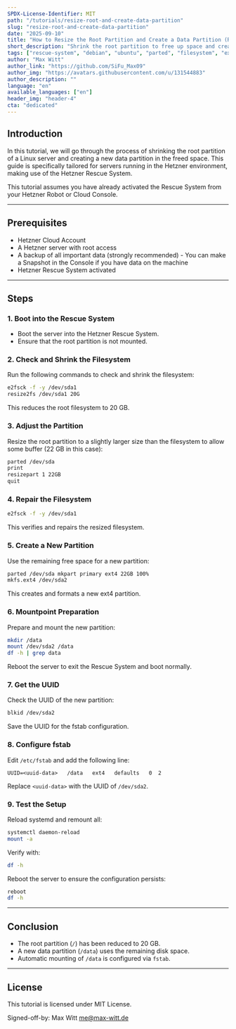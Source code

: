 ```yaml
---
SPDX-License-Identifier: MIT
path: "/tutorials/resize-root-and-create-data-partition"
slug: "resize-root-and-create-data-partition"
date: "2025-09-10"
title: "How to Resize the Root Partition and Create a Data Partition (Rescue System)"
short_description: "Shrink the root partition to free up space and create a new data partition using the Hetzner Rescue System."
tags: ["rescue-system", "debian", "ubuntu", "parted", "filesystem", "ext4"]
author: "Max Witt"
author_link: "https://github.com/SiFu_Max09"
author_img: "https://avatars.githubusercontent.com/u/131544883"
author_description: ""
language: "en"
available_languages: ["en"]
header_img: "header-4"
cta: "dedicated"
---
```


## Introduction

In this tutorial, we will go through the process of shrinking the root partition of a Linux server and creating a new data partition in the freed space. This guide is specifically tailored for servers running in the Hetzner environment, making use of the Hetzner Rescue System.

This tutorial assumes you have already activated the Rescue System from your Hetzner Robot or Cloud Console.

---

## Prerequisites

* Hetzner Cloud Account
* A Hetzner server with root access
* A backup of all important data (strongly recommended) - You can make a Snapshot in the Console if you have data on the machine
* Hetzner Rescue System activated

---

## Steps

### 1. Boot into the Rescue System

* Boot the server into the Hetzner Rescue System.
* Ensure that the root partition is not mounted.

### 2. Check and Shrink the Filesystem

Run the following commands to check and shrink the filesystem:

```bash
e2fsck -f -y /dev/sda1
resize2fs /dev/sda1 20G
```

This reduces the root filesystem to 20 GB.

### 3. Adjust the Partition

Resize the root partition to a slightly larger size than the filesystem to allow some buffer (22 GB in this case):

```bash
parted /dev/sda
print
resizepart 1 22GB
quit
```

### 4. Repair the Filesystem

```bash
e2fsck -f -y /dev/sda1
```

This verifies and repairs the resized filesystem.

### 5. Create a New Partition

Use the remaining free space for a new partition:

```bash
parted /dev/sda mkpart primary ext4 22GB 100%
mkfs.ext4 /dev/sda2
```

This creates and formats a new ext4 partition.

### 6. Mountpoint Preparation

Prepare and mount the new partition:

```bash
mkdir /data
mount /dev/sda2 /data
df -h | grep data
```

Reboot the server to exit the Rescue System and boot normally.

### 7. Get the UUID

Check the UUID of the new partition:

```bash
blkid /dev/sda2
```

Save the UUID for the fstab configuration.

### 8. Configure fstab

Edit `/etc/fstab` and add the following line:

```fstab
UUID=<uuid-data>   /data   ext4   defaults   0  2
```

Replace `<uuid-data>` with the UUID of `/dev/sda2`.

### 9. Test the Setup

Reload systemd and remount all:

```bash
systemctl daemon-reload
mount -a
```

Verify with:

```bash
df -h
```

Reboot the server to ensure the configuration persists:

```bash
reboot
df -h
```

---

## Conclusion

* The root partition (`/`) has been reduced to 20 GB.
* A new data partition (`/data`) uses the remaining disk space.
* Automatic mounting of `/data` is configured via `fstab`.

---

## License

This tutorial is licensed under MIT License.

Signed-off-by: Max Witt [me@max-witt.de](mailto:me@max-witt.de)
